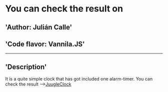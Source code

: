 # You can check the result on

## 'Author: Julián Calle'

## 'Code flavor: Vannila.JS'

---

## 'Description'

It is a quite simple clock that has got included one alarm-timer.
You can check the result -->[JuugleClock](https://juugleclock.vercel.app/)
